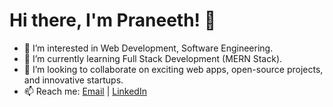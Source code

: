 # Hi there, I'm Praneeth! 👋

- 👀 I’m interested in Web Development, Software Engineering.
- 🌱 I’m currently learning Full Stack Development (MERN Stack).
- 💞️ I’m looking to collaborate on exciting web apps, open-source projects, and innovative startups.
- 📫 Reach me: [Email](mailto:praneethummadisetty@gmail.com) |
  [LinkedIn](https://www.linkedin.com/in/ummadisetty-praneeth)


